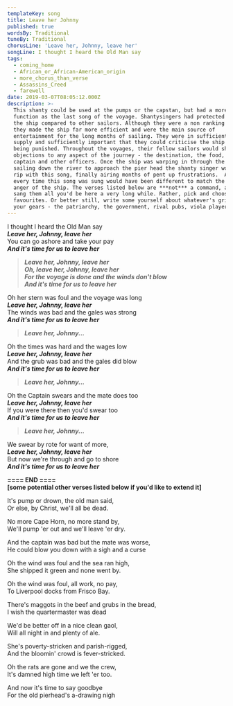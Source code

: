 ```yaml
---
templateKey: song
title: Leave her Johnny
published: true
wordsBy: Traditional
tuneBy: Traditional
chorusLine: 'Leave her, Johnny, leave her'
songLine: I thought I heard the Old Man say
tags:
  - coming_home
  - African_or_African-American_origin
  - more_chorus_than_verse
  - Assassins_Creed
  - farewell
date: 2019-03-07T08:05:12.000Z
description: >-
  This shanty could be used at the pumps or the capstan, but had a more famous
  function as the last song of the voyage. Shantysingers had protected status on
  the ship compared to other sailors. Although they were a non ranking sailor,
  they made the ship far more efficient and were the main source of
  entertainment for the long months of sailing. They were in sufficiently short
  supply and sufficiently important that they could criticise the ship without
  being punished. Throughout the voyages, their fellow sailors would share their
  objections to any aspect of the journey - the destination, the food, the
  captain and other officers. Once the ship was warping in through the locks or
  sailing down the river to approach the pier head the shanty singer would let
  rip with this song, finally airing months of pent up frustrations.  As such,
  every time this song was sung would have been different to match the specific
  anger of the ship. The verses listed below are ***not*** a command, and if you
  sang them all you'd be here a very long while. Rather, pick and choose your
  favourites. Or better still, write some yourself about whatever's grinding
  your gears - the patriarchy, the government, rival pubs, viola players etc.
---
```

I thought I heard the Old Man say\
***Leave her, Johnny, leave her***\
You can go ashore and take your pay\
***And it's time for us to leave her***

>***Leave her, Johnny, leave her***\
***Oh, leave her, Johnny, leave her***\
***For the voyage is done and the winds don't blow***\
***And it's time for us to leave her***

Oh her stern was foul and the voyage was long\
***Leave her, Johnny, leave her***\
The winds was bad and the gales was strong\
***And it's time for us to leave her***

>***Leave her, Johnny...***

Oh the times was hard and the wages low\
***Leave her, Johnny, leave her***\
And the grub was bad and the gales did blow\
***And it's time for us to leave her***

>***Leave her, Johnny...***

Oh the Captain swears and the mate does too\
***Leave her, Johnny, leave her***\
If you were there then you'd swear too\
***And it's time for us to leave her***

>***Leave her, Johnny...***

We swear by rote for want of more,\
***Leave her, Johnny, leave her***\
But now we're through and go to shore\
***And it's time for us to leave her***

**==== END ====**\
**[some potential other verses listed below if you'd like to extend it]**

It's pump or drown, the old man said,\
Or else, by Christ, we'll all be dead.

No more Cape Horn, no more stand by,\
We'll pump 'er out and we'll leave 'er dry.

And the captain was bad but the mate was worse,\
He could blow you down with a sigh and a curse

Oh the wind was foul and the sea ran high,\
She shipped it green and none went by.

Oh the wind was foul, all work, no pay,\
To Liverpool docks from Frisco Bay.

There's maggots in the beef and grubs in the bread,\
I wish the quartermaster was dead

We'd be better off in a nice clean gaol,\
Will all night in and plenty of ale.

She's poverty-stricken and parish-rigged,\
And the bloomin' crowd is fever-stricked.

Oh the rats are gone and we the crew,\
It's damned high time we left 'er too.

And now it's time to say goodbye\
For the old pierhead's a-drawing nigh
